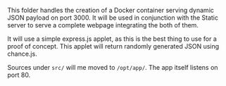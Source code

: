 This folder handles the creation of a Docker container serving dynamic JSON payload on port 3000.
It will be used in conjunction with the Static server to serve a complete webpage integrating the both of them.

It will use a simple express.js applet, as this is the best thing to use for a proof of concept.
This applet will return randomly generated JSON using chance.js.

Sources under `src/` will me moved to `/opt/app/`.
The app itself listens on port 80.
